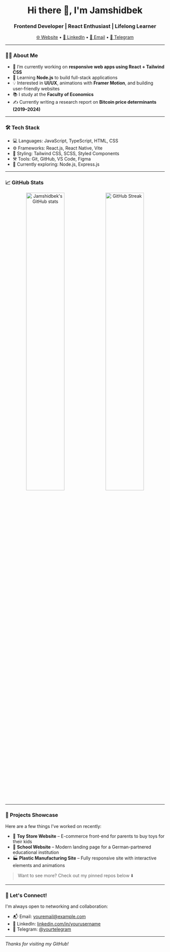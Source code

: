 <h1 align="center">Hi there 👋, I'm Jamshidbek</h1>
<h3 align="center">Frontend Developer | React Enthusiast | Lifelong Learner</h3>

<p align="center">
  <a href="https://your-portfolio.com">🌐 Website</a> • 
  <a href="https://linkedin.com/in/yourusername">🔗 LinkedIn</a> • 
  <a href="mailto:youremail@example.com">📧 Email</a> • 
  <a href="https://t.me/yourtelegram">💬 Telegram</a>
</p>

---

### 👨‍💻 About Me

- 🔭 I’m currently working on **responsive web apps using React + Tailwind CSS**
- 🌱 Learning **Node.js** to build full-stack applications
- 💡 Interested in **UI/UX**, animations with **Framer Motion**, and building user-friendly websites
- 📚 I study at the **Faculty of Economics**
- ✍️ Currently writing a research report on **Bitcoin price determinants (2019–2024)**

---

### 🛠️ Tech Stack

- 💻 Languages: JavaScript, TypeScript, HTML, CSS
- ⚙️ Frameworks: React.js, React Native, Vite
- 🎨 Styling: Tailwind CSS, SCSS, Styled Components
- ⚒️ Tools: Git, GitHub, VS Code, Figma
- 🧰 Currently exploring: Node.js, Express.js

---

### 📈 GitHub Stats

<p align="center">
  <img src="https://github-readme-stats.vercel.app/api?username=your-github-username&show_icons=true&theme=tokyonight" alt="Jamshidbek's GitHub stats" width="49%"/>
  <img src="https://github-readme-streak-stats.herokuapp.com/?user=your-github-username&theme=tokyonight" alt="GitHub Streak" width="49%" />
</p>

---

### 📂 Projects Showcase

Here are a few things I’ve worked on recently:

- 🧸 **Toy Store Website** – E-commerce front-end for parents to buy toys for their kids  
- 🏫 **School Website** – Modern landing page for a German-partnered educational institution  
- 🏭 **Plastic Manufacturing Site** – Fully responsive site with interactive elements and animations

> Want to see more? Check out my pinned repos below ⬇️

---

### 🤝 Let's Connect!

I'm always open to networking and collaboration:

- 📬 Email: youremail@example.com  
- 📎 LinkedIn: [linkedin.com/in/yourusername](https://linkedin.com/in/yourusername)  
- 💬 Telegram: [@yourtelegram](https://t.me/yourtelegram)

---

_Thanks for visiting my GitHub!_

